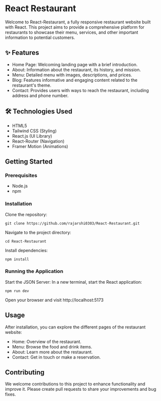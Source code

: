 # React Restaurant
Welcome to React-Restaurant, a fully responsive restaurant website built with React. This project aims to provide a comprehensive platform for restaurants to showcase their menu, services, and other important information to potential customers.

## ✨ Features
* Home Page: Welcoming landing page with a brief introduction.
* About: Information about the restaurant, its history, and mission.
* Menu: Detailed menu with images, descriptions, and prices.
* Blog: Features informative and engaging content related to the restaurant's theme.
* Contact: Provides users with ways to reach the restaurant, including address and phone number.

## 🛠️ Technologies Used
* HTML5
* Tailwind CSS (Styling)
* React.js (UI Library) 
* React-Router (Navigation)
* Framer Motion (Animations)

## Getting Started

### Prerequisites
* Node.js
* npm

### Installation
Clone the repository:
```shell
git clone https://github.com/rajarshi0303/React-Restaurant.git
```
Navigate to the project directory:
```shell
cd React-Restaurant
```
Install dependencies:
```shell
npm install
```

### Running the Application
Start the JSON Server:
In a new terminal, start the React application:
```shell
npm run dev
```
Open your browser and visit http://localhost:5173

## Usage
After installation, you can explore the different pages of the restaurant website:
* Home: Overview of the restaurant.
* Menu: Browse the food and drink items.
* About: Learn more about the restaurant.
* Contact: Get in touch or make a reservation.

## Contributing
We welcome contributions to this project to enhance functionality and improve it. Please create pull requests to share your improvements and bug fixes.
